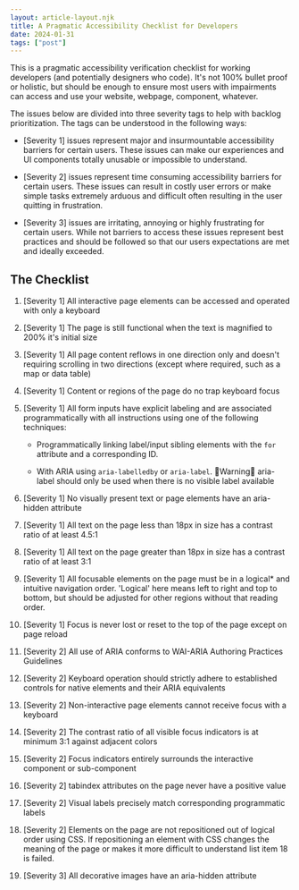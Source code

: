 ```yaml
---
layout: article-layout.njk
title: A Pragmatic Accessibility Checklist for Developers
date: 2024-01-31
tags: ["post"]
---
```


This is a pragmatic accessibility verification checklist for working developers (and potentially designers who code). It's not 100% bullet proof or holistic, but should be enough to ensure most users with impairments can access and use your website, webpage, component, whatever.

The issues below are divided into three severity tags to help with backlog prioritization. The tags can be understood in the following ways:

-   [Severity 1] issues represent major and insurmountable accessibility barriers for certain users. These issues can make our experiences and UI components totally unusable or impossible to understand.

-   [Severity 2] issues represent time consuming accessibility barriers for certain users. These issues can result in costly user errors or make simple tasks extremely arduous and difficult often resulting in the user quitting in frustration.

-   [Severity 3] issues are irritating, annoying or highly frustrating for certain users. While not barriers to access these issues represent best practices and should be followed so that our users expectations are met and ideally exceeded.

## The Checklist

1. [Severity 1] All interactive page elements can be accessed and operated with only a keyboard

2. [Severity 1] The page is still functional when the text is magnified to 200% it's initial size

3. [Severity 1] All page content reflows in one direction only and doesn't requiring scrolling in two directions (except where required, such as a map or data table)

4. [Severity 1] Content or regions of the page do no trap keyboard focus

5. [Severity 1] All form inputs have explicit labeling and are associated programmatically with all instructions using one of the following techniques:

    - Programmatically linking label/input sibling elements with the `for` attribute and a corresponding ID.

    - With ARIA using `aria-labelledby` or `aria-label`. 🚨Warning🚨 aria-label should only be used when there is no visible label available

6. [Severity 1] No visually present text or page elements have an aria-hidden attribute

7. [Severity 1] All text on the page less than 18px in size has a contrast ratio of at least 4.5:1

8. [Severity 1] All text on the page greater than 18px in size has a contrast ratio of at least 3:1

9. [Severity 1] All focusable elements on the page must be in a logical\* and intuitive navigation order. 'Logical' here means left to right and top to bottom, but should be adjusted for other regions without that reading order.

10. [Severity 1] Focus is never lost or reset to the top of the page except on page reload

11. [Severity 2] All use of ARIA conforms to WAI-ARIA Authoring Practices Guidelines

12. [Severity 2] Keyboard operation should strictly adhere to established controls for native elements and their ARIA equivalents

13. [Severity 2] Non-interactive page elements cannot receive focus with a keyboard

14. [Severity 2] The contrast ratio of all visible focus indicators is at minimum 3:1 against adjacent colors

15. [Severity 2] Focus indicators entirely surrounds the interactive component or sub-component

16. [Severity 2] tabindex attributes on the page never have a positive value

17. [Severity 2] Visual labels precisely match corresponding programmatic labels

18. [Severity 2] Elements on the page are not repositioned out of logical order using CSS. If repositioning an element with CSS changes the meaning of the page or makes it more difficult to understand list item 18 is failed.

19. [Severity 3] All decorative images have an aria-hidden attribute
